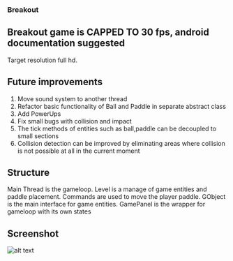 ### Breakout
## Breakout game is CAPPED TO 30 fps, android documentation suggested
Target resolution full hd.
## Future improvements
1) Move sound system to another thread
2) Refactor basic functionality of Ball and Paddle in separate abstract class
3) Add PowerUps
4) Fix small bugs with collision and impact
5) The tick methods of entities such as ball,paddle can be decoupled to small sections
6) Collision detection can be improved by eliminating areas where collision is not possible at all in the current moment

## Structure
Main Thread is the gameloop. Level is a manage of game entities and paddle placement.
Commands are used to move the player paddle. GObject is the main interface for game entities.
GamePanel is the wrapper for gameloop with its own states

## Screenshot

![alt text](https://github.com/Paptop/Breakout/edit/master/Level1.png)
